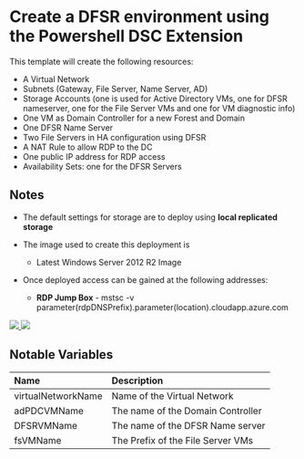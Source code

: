 # Create a DFSR environment using the Powershell DSC Extension

This template will create the following resources:

+	A Virtual Network
+	Subnets (Gateway, File Server, Name Server, AD)
+	Storage Accounts (one is used for Active Directory VMs, one for DFSR nameserver, one for the File Server VMs and one for VM diagnostic info)
+	One VM as Domain Controller for a new Forest and Domain
+	One DFSR Name Server
+	Two File Servers in HA configuration using DFSR
+	A NAT Rule to allow RDP to the DC
+	One public IP address for RDP access
+	Availability Sets: one for the DFSR Servers 

## Notes

+	The default settings for storage are to deploy using **local replicated storage**

+ 	The image used to create this deployment is
	+ 	Latest Windows Server 2012 R2 Image

+ 	Once deployed access can be gained at the following addresses:

	+	**RDP Jump Box** - mstsc -v parameter(rdpDNSPrefix).parameter(location).cloudapp.azure.com


<a href="https://portal.azure.com/#create/Microsoft.Template/uri/https%3A%2F%2Fraw.githubusercontent.com%2Fgkazup%2Fazure-templates%2Fmaster%2FDFSR%2Fazuredeploy.json" target="_blank">
    <img src="http://azuredeploy.net/deploybutton.png"/>
</a>
<a href="http://armviz.io/#/?load=https://raw.githubusercontent.com/gkazup/azure-templates/master/DFSR/azuredeploy.json" target="_blank">
  <img src="http://armviz.io/visualizebutton.png"/>
</a>

## Notable Variables

|Name|Description|
|:---|:---------------------|
|virtualNetworkName|Name of the Virtual Network|
|adPDCVMName|The name of the Domain Controller|
|DFSRVMName|The name of the DFSR Name server|
|fsVMName|The Prefix of the File Server VMs|
